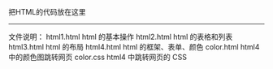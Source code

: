 把HTML的代码放在这里

***************************
文件说明：
    html1.html          html 的基本操作
    html2.html          html 的表格和列表
    html3.html          html 的布局
    html4.html          html 的框架、表单、颜色
        color.html      html4 中的颜色图跳转网页
        color.css       html4 中跳转网页的 CSS
